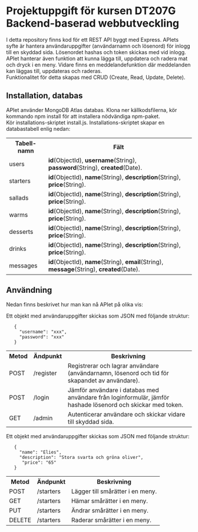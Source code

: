 # Projektuppgift för kursen DT207G Backend-baserad webbutveckling

I detta repository finns kod för ett REST API byggt med Express. APIets syfte är hantera användaruppgifter (användarnamn och lösenord) för inlogg till en skyddad sida. Lösenordet hashas och token skickas med vid inlogg. APIet hanterar även funktion att kunna lägga till, uppdatera och radera mat och dryck i en meny. Vidare finns en meddelandefunktion där meddelanden kan läggas till, uppdateras och raderas.<br>
Funktionalitet för detta skapas med CRUD (Create, Read, Update, Delete).<br>

## Installation, databas
APIet använder MongoDB Atlas databas. Klona ner källkodsfilerna, kör kommando npm install för att installera nödvändiga npm-paket.<br>
Kör installations-skriptet install.js. Installations-skriptet skapar en databastabell enlig nedan:

<table>
<tr>
  <th>Tabell-namn</th>
  <th>Fält</th>
</tr>
<tr>
  <td>users</td>
  <td><strong>id</strong>(ObjectId), <strong>username</strong>(String), <strong>password</strong>(String), <strong>created</strong>(Date).
</tr>
<tr>
  <td>starters</td>
  <td><strong>id</strong>(ObjectId), <strong>name</strong>(String), <strong>description</strong>(String), <strong>price</strong>(String).
</tr>
<tr>
  <td>sallads</td>
  <td><strong>id</strong>(ObjectId), <strong>name</strong>(String), <strong>description</strong>(String), <strong>price</strong>(String).
</tr>
<tr>
  <td>warms</td>
  <td><strong>id</strong>(ObjectId), <strong>name</strong>(String), <strong>description</strong>(String), <strong>price</strong>(String).
</tr>
<tr>
<td>desserts</td>
  <td><strong>id</strong>(ObjectId), <strong>name</strong>(String), <strong>description</strong>(String), <strong>price</strong>(String).
</tr>
 <tr>
<td>drinks</td>
  <td><strong>id</strong>(ObjectId), <strong>name</strong>(String), <strong>description</strong>(String), <strong>price</strong>(String).
</tr>
 <tr>
<td>messages</td>
  <td><strong>id</strong>(ObjectId), <strong>name</strong>(String), <strong>email</strong>(String), <strong>message</strong>(String), <strong>created</strong>(Date).
</tr> 
</table>

## Användning
Nedan finns beskrivet hur man kan nå APIet på olika vis:

<table>
<tr>
  <th>Metod</th>
  <th>Ändpunkt</th>
  <th>Beskrivning</th>
</tr>
<tr>
  <td>POST</td>
  <td>/register</td>
  <td>Registrerar och lagrar användare (användarnamn, lösenord och tid för skapandet av användare).</td>
</tr>
<tr>
  <td>POST</td>
  <td>/login</td>
  <td>Jämför användare i databas med användare från loginformulär, jämför hashade lösenord och skickar med token.</td>
  </tr>
<tr>
  <td>GET</td>
  <td>/admin</td>
  <td>Autenticerar användare och skickar vidare till skyddad sida.</td>
</tr>

Ett objekt med användaruppgifter skickas som JSON med följande struktur:

```
   {
     "username": "xxx",
     "password": "xxx"
   }
```
<table>
<tr>
  <th>Metod</th>
  <th>Ändpunkt</th>
  <th>Beskrivning</th>
</tr>
 <tr>
  <td>POST</td>
  <td>/starters</td>
  <td>Lägger till smårätter i en meny.</td>
  </tr>
<tr> 
<tr>
  <td>GET</td>
  <td>/starters</td>
  <td>Hämar smårätter i en meny.</td>
</tr>
  <td>PUT</td>
  <td>/starters</td>
  <td>Ändrar smårätter i en meny.</td>
</tr>
<tr>
  <td>DELETE</td>
  <td>/starters</td>
  <td>Raderar smårätter i en meny.</td>
</tr>

Ett objekt med användaruppgifter skickas som JSON med följande struktur:

```
   {
     "name": "Elies",
     "description": "Stora svarta och gröna oliver",
      "price": "65"
   }
```


